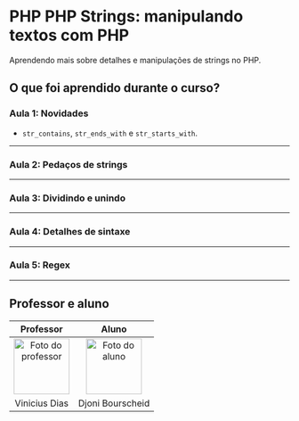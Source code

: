 # PHP PHP Strings: manipulando textos com PHP

Aprendendo mais sobre detalhes e manipulações de strings no PHP.

## O que foi aprendido durante o curso?

### Aula 1: Novidades

- `str_contains`, `str_ends_with` e `str_starts_with`.

---

### Aula 2: Pedaços de strings

---

### Aula 3: Dividindo e unindo

---

### Aula 4: Detalhes de sintaxe

---

### Aula 5: Regex

---

## Professor e aluno

Professor | Aluno
:---:     | :---:
<a href="https://github.com/cviniciussdias" target="_blank" rel="noopener noreferrer"><img width="100" height="100" src="https://github.com/cviniciussdias.png" alt="Foto do professor" title="Foto do professor"></a> | <a href="https://github.com/djonibourscheid" target="_blank" rel="noopener noreferrer"><img width="100" height="100" src="https://github.com/djonibourscheid.png" alt="Foto do aluno" title="Foto do aluno"></a>
Vinicius Dias | Djoni Bourscheid
